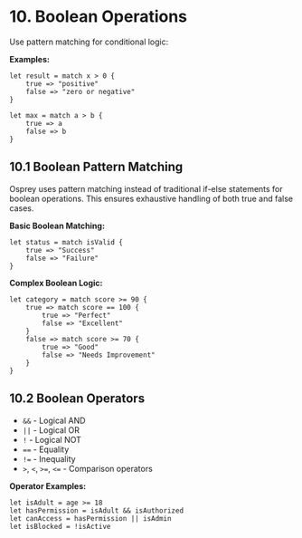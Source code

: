# 10. Boolean Operations

Use pattern matching for conditional logic:

**Examples:**
```osprey
let result = match x > 0 {
    true => "positive"
    false => "zero or negative"
}

let max = match a > b {
    true => a
    false => b
}
```

## 10.1 Boolean Pattern Matching

Osprey uses pattern matching instead of traditional if-else statements for boolean operations. This ensures exhaustive handling of both true and false cases.

**Basic Boolean Matching:**
```osprey
let status = match isValid {
    true => "Success"
    false => "Failure"
}
```

**Complex Boolean Logic:**
```osprey
let category = match score >= 90 {
    true => match score == 100 {
        true => "Perfect"
        false => "Excellent"
    }
    false => match score >= 70 {
        true => "Good"
        false => "Needs Improvement"
    }
}
```

## 10.2 Boolean Operators

- `&&` - Logical AND
- `||` - Logical OR  
- `!` - Logical NOT
- `==` - Equality
- `!=` - Inequality
- `>`, `<`, `>=`, `<=` - Comparison operators

**Operator Examples:**
```osprey
let isAdult = age >= 18
let hasPermission = isAdult && isAuthorized
let canAccess = hasPermission || isAdmin
let isBlocked = !isActive
``` 
